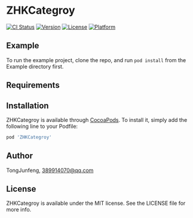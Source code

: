 # ZHKCategroy

[![CI Status](https://img.shields.io/travis/TongJunfeng/ZHKCategroy.svg?style=flat)](https://travis-ci.org/TongJunfeng/ZHKCategroy)
[![Version](https://img.shields.io/cocoapods/v/ZHKCategroy.svg?style=flat)](https://cocoapods.org/pods/ZHKCategroy)
[![License](https://img.shields.io/cocoapods/l/ZHKCategroy.svg?style=flat)](https://cocoapods.org/pods/ZHKCategroy)
[![Platform](https://img.shields.io/cocoapods/p/ZHKCategroy.svg?style=flat)](https://cocoapods.org/pods/ZHKCategroy)

## Example

To run the example project, clone the repo, and run `pod install` from the Example directory first.

## Requirements

## Installation

ZHKCategroy is available through [CocoaPods](https://cocoapods.org). To install
it, simply add the following line to your Podfile:

```ruby
pod 'ZHKCategroy'
```

## Author

TongJunfeng, 389914070@qq.com

## License

ZHKCategroy is available under the MIT license. See the LICENSE file for more info.
